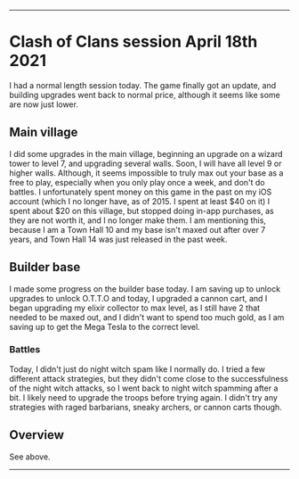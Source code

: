 
***

# Clash of Clans session April 18th 2021

I had a normal length session today. The game finally got an update, and building upgrades went back to normal price, although it seems like some are now just lower.

## Main village

I did some upgrades in the main village, beginning an upgrade on a wizard tower to level 7, and upgrading several walls. Soon, I will have all level 9 or higher walls. Although, it seems impossible to truly max out your base as a free to play, especially when you only play once a week, and don't do battles. I unfortunately spent money on this game in the past on my iOS account (which I no longer have, as of 2015. I spent at least $40 on it) I spent about $20 on this village, but stopped doing in-app purchases, as they are not worth it, and I no longer make them. I am mentioning this, because I am a Town Hall 10 and my base isn't maxed out after over 7 years, and Town Hall 14 was just released in the past week.

## Builder base

I made some progress on the builder base today. I am saving up to unlock upgrades to unlock O.T.T.O and today, I upgraded a cannon cart, and I began upgrading my elixir collector to max level, as I still have 2 that needed to be maxed out, and I didn't want to spend too much gold, as I am saving up to get the Mega Tesla to the correct level.

### Battles

Today, I didn't just do night witch spam like I normally do. I tried a few different attack strategies, but they didn't come close to the successfulness of the night witch attacks, so I went back to night witch spamming after a bit. I likely need to upgrade the troops before trying again. I didn't try any strategies with raged barbarians, sneaky archers, or cannon carts though.

## Overview

See above.

***

